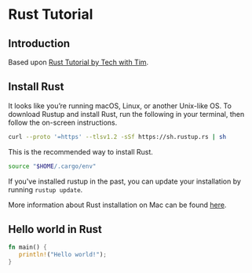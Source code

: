# Rust Tutorial

## Introduction

Based upon [Rust Tutorial by Tech with Tim](https://www.youtube.com/watch?v=gvgBUY8iNO4&list=PLzMcBGfZo4-nyLTlSRBvo0zjSnCnqjHYQ&index=2). 

## Install Rust

It looks like you’re running macOS, Linux, or another Unix-like OS. To download Rustup and install Rust, run the following in your terminal, then follow the on-screen instructions.

```bash
curl --proto '=https' --tlsv1.2 -sSf https://sh.rustup.rs | sh
```

This is the recommended way to install Rust.


```bash
source "$HOME/.cargo/env"
```

If you've installed rustup in the past, you can update your installation by running `rustup update`.

More information about Rust installation on Mac can be found [here](https://www.rust-lang.org/tools/install).

## Hello world in Rust

```rust
fn main() {
   println!("Hello world!");
}
```


